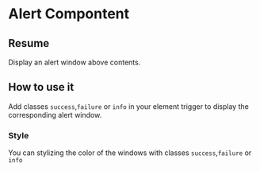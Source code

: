 # Alert Compontent

## Resume 
<p>Display an alert window above contents.</p>

## How to use it 
<p>Add classes <code>success</code>,<code>failure</code> or <code>info</code> in your element trigger to display the corresponding alert window.</p>
<h3>Style</h3>
<p>You can stylizing the color of the windows with classes <code>success</code>,<code>failure</code> or <code>info</code></p>
